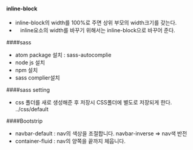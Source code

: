 #### inline-block
- inline-block의 width를 100%로 주면 상위 부모의 width크기를 갖는다.
- ᅟinline요소의 width를 바꾸기 위해서는 inline-block으로 바꾸어 준다.

####sass

- atom package 설치 : sass-autocomplie
- node js 설치
- npm 설치
- sass complier설치

####sass setting
- css 폴더를 새로 생성해준 후 저장시 CSS폴더에 별도로 저장되게 한다.
../css/default


####Bootstrip

- navbar-default : nav의 색상을 조절합니다. navbar-inverse => nav색 반전
- container-fluid  : nav의 양쪽을 끝까지 체웁니다.


